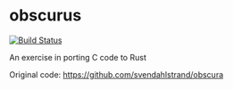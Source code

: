 # obscurus
[![Build Status](https://travis-ci.org/Pomettini/obscurus.svg?branch=master)](https://travis-ci.org/Pomettini/obscurus)

An exercise in porting C code to Rust

Original code: https://github.com/svendahlstrand/obscura
